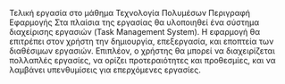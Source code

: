 Τελική εργασία στο μάθημα Τεχνολογία Πολυμέσων
Περιγραφή Εφαρμογής
Στα πλαίσια της εργασίας θα υλοποιηθεί ένα σύστημα διαχείρισης εργασιών (Task Management System). Η εφαρμογή θα επιτρέπει στον χρήστη την δημιουργία,
επεξεργασία, και εποπτεία των διαθέσιμων εργασιών. Επιπλέον, ο χρήστης θα μπορεί να διαχειρίζεται πολλαπλές εργασίες, να ορίζει προτεραιότητες και προθεσμίες, και να
λαμβάνει υπενθυμίσεις για επερχόμενες εργασίες.
